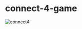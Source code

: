 # connect-4-game




![connect4](https://github.com/user-attachments/assets/c531a1b8-b2b4-4560-a336-568589d8796d)

